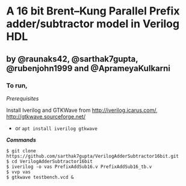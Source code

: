 # A 16 bit Brent–Kung Parallel Prefix adder/subtractor model in Verilog HDL
## by @raunaks42, @sarthak7gupta, @rubenjohn1999 and @AprameyaKulkarni

### To run,

_Prerequisites_

Install Iverilog and GTKWave from http://iverilog.icarus.com/, http://gtkwave.sourceforge.net/ 
- or `apt install iverilog gtkwave`

___Commands___
```
$ git clone https://github.com/sarthak7gupta/VerilogAdderSubtractor16bit.git
$ cd VerilogAdderSubtractor16bit
$ iverilog -o vas PrefixAddSub16.v PrefixAddSub16_tb.v
$ vvp vas
$ gtkwave testbench.vcd &
```
